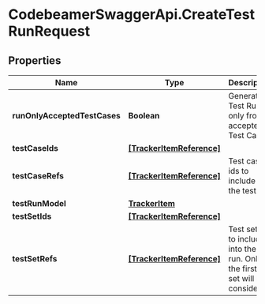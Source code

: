 # CodebeamerSwaggerApi.CreateTestRunRequest

## Properties
Name | Type | Description | Notes
------------ | ------------- | ------------- | -------------
**runOnlyAcceptedTestCases** | **Boolean** | Generate Test Runs only from accepted Test Cases. | [optional] [default to false]
**testCaseIds** | [**[TrackerItemReference]**](TrackerItemReference.md) |  | [optional] 
**testCaseRefs** | [**[TrackerItemReference]**](TrackerItemReference.md) | Test case ids to include into the test run | [optional] 
**testRunModel** | [**TrackerItem**](TrackerItem.md) |  | [optional] 
**testSetIds** | [**[TrackerItemReference]**](TrackerItemReference.md) |  | [optional] 
**testSetRefs** | [**[TrackerItemReference]**](TrackerItemReference.md) | Test set ids to include into the test run. Only the first test set will be considered. | [optional] 
